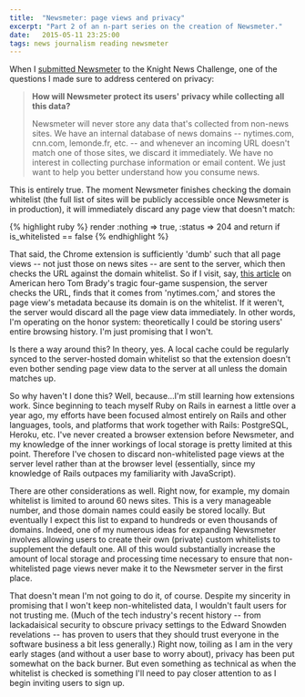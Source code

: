```yaml
---
title:  "Newsmeter: page views and privacy"
excerpt: "Part 2 of an n-part series on the creation of Newsmeter."
date:   2015-05-11 23:25:00
tags: news journalism reading newsmeter
---
```

When I [submitted Newsmeter](https://www.newschallenge.org/challenge/elections/entries/newsmeter-keeping-track-of-your-news-consumption-and-competing-with-friends-to-kill-off-the-daily-me) to the Knight News Challenge, one of the questions I made sure to address centered on privacy:

> <strong>How will Newsmeter protect its users' privacy while collecting all this data?</strong>
> 
> Newsmeter will never store any data that's collected from non-news sites. We have an internal database of news domains -- nytimes.com, cnn.com, lemonde.fr, etc. -- and whenever an incoming URL doesn't match one of those sites, we discard it immediately. We have no interest in collecting purchase information or email content. We just want to help you better understand how you consume news.

This is entirely true. The moment Newsmeter finishes checking the domain whitelist (the full list of sites will be publicly accessible once Newsmeter is in production), it will immediately discard any page view that doesn't match:

{% highlight ruby %}
render :nothing => true, :status => 204 and return if is_whitelisted == false
{% endhighlight %}

That said, the Chrome extension is sufficiently 'dumb' such that all page views -- not just those on news sites -- are sent to the server, which then checks the URL against the domain whitelist. So if I visit, say, [this article](http://www.nytimes.com/2015/05/12/sports/football/tom-brady-suspended-for-four-games-and-patriots-fined-1-million.html) on American hero Tom Brady's tragic four-game suspension, the server checks the URL, finds that it comes from 'nytimes.com,' and stores the page view's metadata because its domain is on the whitelist. If it weren't, the server would discard all the page view data immediately. In other words, I'm operating on the honor system: theoretically I could be storing users' entire browsing history. I'm just promising that I won't.

Is there a way around this? In theory, yes. A local cache could be regularly synced to the server-hosted domain whitelist so that the extension doesn't even bother sending page view data to the server at all unless the domain matches up.

So why haven't I done this? Well, because...I'm still learning how extensions work. Since beginning to teach myself Ruby on Rails in earnest a little over a year ago, my efforts have been focused almost entirely on Rails and other languages, tools, and platforms that work together with Rails: PostgreSQL, Heroku, etc. I've never created a browser extension before Newsmeter, and my knowledge of the inner workings of local storage is pretty limited at this point. Therefore I've chosen to discard non-whitelisted page views at the server level rather than at the browser level (essentially, since my knowledge of Rails outpaces my familiarity with JavaScript).

There are other considerations as well. Right now, for example, my domain whitelist is limited to around 60 news sites. This is a very manageable number, and those domain names could easily be stored locally. But eventually I expect this list to expand to hundreds or even thousands of domains. Indeed, one of my numerous ideas for expanding Newsmeter involves allowing users to create their own (private) custom whitelists to supplement the default one. All of this would substantially increase the amount of local storage and processing time necessary to ensure that non-whitelisted page views never make it to the Newsmeter server in the first place.

That doesn't mean I'm not going to do it, of course. Despite my sincerity in promising that I won't keep non-whitelisted data, I wouldn't fault users for not trusting me. (Much of the tech industry's recent history -- from lackadaisical security to obscure privacy settings to the Edward Snowden revelations -- has proven to users that they should trust everyone in the software business a bit less generally.) Right now, toiling as I am in the very early stages (and without a user base to worry about), privacy has been put somewhat on the back burner. But even something as technical as when the whitelist is checked is something I'll need to pay closer attention to as I begin inviting users to sign up.